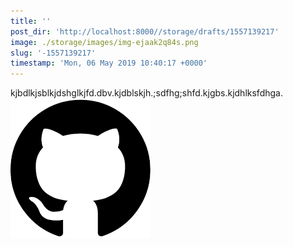 ```yaml
---
title: ''
post_dir: 'http://localhost:8000//storage/drafts/1557139217'
image: ./storage/images/img-ejaak2q84s.png
slug: '-1557139217'
timestamp: 'Mon, 06 May 2019 10:40:17 +0000'
---
```

kjbdlkjsblkjdshglkjfd.dbv.kjdblskjh.;sdfhg;shfd.kjgbs.kjdhlksfdhga.![](/storage/images/img-ejaak2q84s.png)